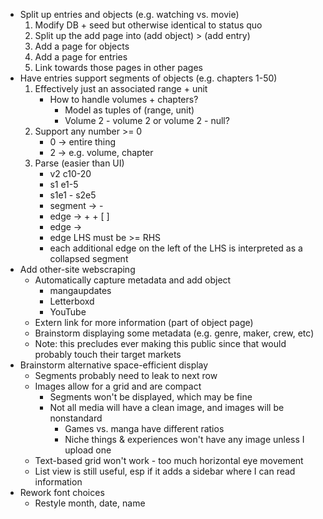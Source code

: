 - Split up entries and objects (e.g. watching vs. movie)
    1. Modify DB + seed but otherwise identical to status quo
    2. Split up the add page into (add object) > (add entry)
    3. Add a page for objects
    4. Add a page for entries
    5. Link towards those pages in other pages
- Have entries support segments of objects (e.g. chapters 1-50)
    1. Effectively just an associated range + unit
        - How to handle volumes + chapters?
            - Model as tuples of (range, unit)
            - Volume 2 - volume 2 or volume 2 - null?
    2. Support any number >= 0
        - 0 -> entire thing
        - 2 -> e.g. volume, chapter
    3. Parse (easier than UI)
        - v2 c10-20
        - s1 e1-5
        - s1e1 - s2e5
        - segment -> <edge> - <edge>
        - edge -> <alpha>+ <num>+ [ <edge>]
        - edge -> <empty>
        - edge LHS must be >= RHS
        - each additional edge on the left of the LHS is interpreted as a collapsed segment
- Add other-site webscraping
    - Automatically capture metadata and add object
        - mangaupdates
        - Letterboxd
        - YouTube
    - Extern link for more information (part of object page)
    - Brainstorm displaying some metadata (e.g. genre, maker, crew, etc)
    - Note: this precludes ever making this public since that would probably touch their target markets
- Brainstorm alternative space-efficient display
    - Segments probably need to leak to next row
    - Images allow for a grid and are compact
        - Segments won't be displayed, which may be fine
        - Not all media will have a clean image, and images will be nonstandard
            - Games vs. manga have different ratios
            - Niche things & experiences won't have any image unless I upload one
    - Text-based grid won't work - too much horizontal eye movement
    - List view is still useful, esp if it adds a sidebar where I can read information
- Rework font choices
    - Restyle month, date, name